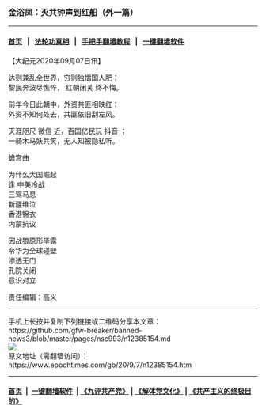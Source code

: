 ### 金浴凤：灭共钟声到红船（外一篇）
------------------------

#### [首页](https://github.com/gfw-breaker/banned-news3/blob/master/README.md) &nbsp;&nbsp;|&nbsp;&nbsp; [法轮功真相](https://github.com/begood0513/basic/blob/master/README.md)  &nbsp;&nbsp;|&nbsp;&nbsp; [手把手翻墙教程](https://github.com/gfw-breaker/guides/wiki)  &nbsp;&nbsp;|&nbsp;&nbsp; [一键翻墙软件](https://github.com/gfw-breaker/nogfw/blob/master/README.md)  



<div><p>
 【大纪元2020年09月07日讯】
</p>
<p>
 达则兼乱全世界，穷则独擂国人肥；
 <br/>
 黎民奔波尽憔悴，
 <ok href="https://www.epochtimes.com/gb/tag/%E7%BA%A2%E6%9C%9D%E9%97%AD%E5%85%B3.html">
  红朝闭关
 </ok>
 终不悔。
</p>
<p>
 前年今日此朝中，外资共匪相映红；
 <br/>
 外资不知何处去，共匪依旧刮左风。
</p>
<p>
 天涯咫尺
 <ok href="https://www.epochtimes.com/gb/tag/%E5%BE%AE%E4%BF%A1.html">
  微信
 </ok>
 近，百国亿民玩
 <ok href="https://www.epochtimes.com/gb/tag/%E6%8A%96%E9%9F%B3.html">
  抖音
 </ok>
 ；
 <br/>
 一骑木马妖共笑，无人知被隐私听。
</p>
<p>
 蟾宫曲
</p>
<p>
 为什么大国崛起
 <br/>
 逢
 <ok href="https://www.epochtimes.com/gb/tag/%E4%B8%AD%E7%BE%8E%E5%86%B7%E6%88%98.html">
  中美冷战
 </ok>
 <br/>
 三驾马息
 <br/>
 新疆维泣
 <br/>
 香港锦衣
 <br/>
 <ok href="https://www.epochtimes.com/gb/tag/%E5%86%85%E8%92%99%E6%8A%97%E8%AE%AE.html">
  内蒙抗议
 </ok>
</p>
<p>
 因战狼原形毕露
 <br/>
 令华为全球碰壁
 <br/>
 渗透无门
 <br/>
 孔院关闭
 <br/>
 意识对立
</p>
<p>
 责任编辑：高义
</p>
</div>
<hr/>
手机上长按并复制下列链接或二维码分享本文章：<br/>
https://github.com/gfw-breaker/banned-news3/blob/master/pages/nsc993/n12385154.md <br/>
<a href='https://github.com/gfw-breaker/banned-news3/blob/master/pages/nsc993/n12385154.md'><img src='https://github.com/gfw-breaker/banned-news3/blob/master/pages/nsc993/n12385154.md.png'/></a> <br/>
原文地址（需翻墙访问）：https://www.epochtimes.com/gb/20/9/7/n12385154.htm


------------------------
#### [首页](https://github.com/gfw-breaker/banned-news3/blob/master/README.md) &nbsp;|&nbsp; [一键翻墙软件](https://github.com/gfw-breaker/nogfw/blob/master/README.md) &nbsp;| [《九评共产党》](https://github.com/gfw-breaker/9ping.md/blob/master/README.md#九评之一评共产党是什么) | [《解体党文化》](https://github.com/gfw-breaker/jtdwh.md/blob/master/README.md) | [《共产主义的终极目的》](https://github.com/gfw-breaker/gczydzjmd.md/blob/master/README.md)


<img src='http://gfw-breaker.win/banned-news3/pages/nsc993/n12385154.md' width='0px' height='0px'/>